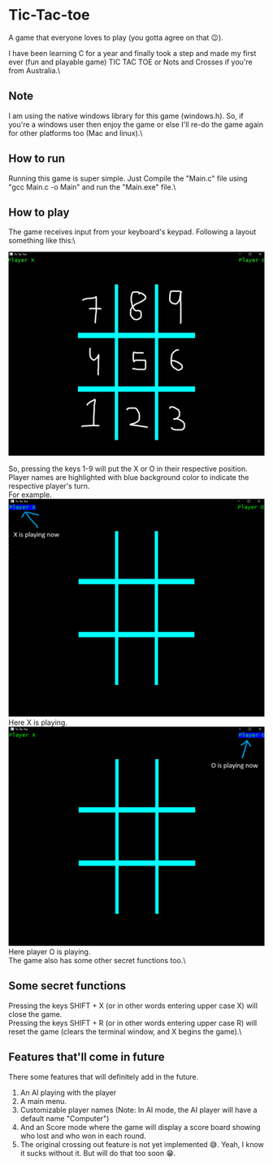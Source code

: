 # Tic-Tac-toe

A game that everyone loves to play (you gotta agree on that 😉).

I have been learning C for a year and finally took a step and made my first ever (fun and playable game) TIC TAC TOE or Nots and Crosses if you're from Australia.\

## Note

I am using the native windows library for this game (windows.h). So, if you're a windows user then enjoy the game or else I'll re-do the game again for other platforms too (Mac and linux).\

## How to run

Running this game is super simple. Just Compile the "Main.c" file using "gcc Main.c -o Main" and run the "Main.exe" file.\

## How to play

The game receives input from your keyboard's keypad.
Following a layout something like this:\

![Tic tac toe Board layout](images/Layout.jpg)

So, pressing the keys 1-9 will put the X or O in their respective position. Player names are highlighted with blue background color to indicate the respective player's turn.\
For example.\
![Image showing player X name highlighted indicating player X is playing](images/X_is_playing.png)
Here X is playing.\
![Image showing player O name highlighted indicating player O is playing](images/O_is_playing.png)
Here player O is playing.\
The game also has some other secret functions too.\

## Some secret functions

Pressing the keys SHIFT + X (or in other words entering upper case X) will close the game.\
Pressing the keys SHIFT + R (or in other words entering upper case R) will reset the game (clears the terminal window, and X begins the game).\

## Features that'll come in future

There some features that will definitely add in the future.

1) An AI playing with the player
2) A main menu.
3) Customizable player names (Note: In AI mode, the AI player will have a default name "Computer")
4) And an Score mode where the game will display a score board showing who lost and who won in each round.
5) The original crossing out feature is not yet implemented 😅. Yeah, I know it sucks without it. But will do that too soon 😁.
